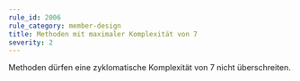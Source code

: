 ```yaml
---
rule_id: 2006
rule_category: member-design
title: Methoden mit maximaler Komplexität von 7
severity: 2
---
```

Methoden dürfen eine zyklomatische Komplexität von 7 nicht überschreiten.


